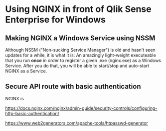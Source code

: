 # Using NGINX in front of Qlik Sense Enterprise for Windows


## Making NGINX a Windows Service using NSSM

Although NSSM ("Non-sucking Service Manager") is old and hasn't seen updates for a while, it is what it is: An amazingly light-weight  executeable that you run **once** in order to register a given .exe (nginx.exe) as a Windows Service. After you do that, you will be able to start/stop and auto-start NGINX as a Service.


## Secure API route with basic authentication

NGINX is

https://docs.nginx.com/nginx/admin-guide/security-controls/configuring-http-basic-authentication/

https://www.web2generators.com/apache-tools/htpasswd-generator
